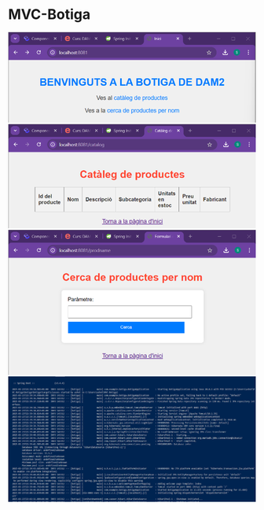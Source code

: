 # MVC-Botiga
![alt text](./media/image.png)
![alt text](./media/image-1.png)
![alt text](./media/image-2.png)
![alt text](./media/image-3.png)